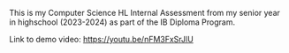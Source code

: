 This is my Computer Science HL Internal Assessment from my senior year in highschool (2023-2024) as part of the IB Diploma Program.

Link to demo video: https://youtu.be/nFM3FxSrJlU
